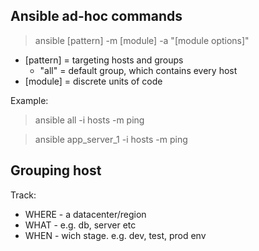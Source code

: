 ## Ansible ad-hoc commands

> ansible [pattern] -m [module] -a "[module options]"

- [pattern] = targeting hosts and groups
  - "all" = default group, which contains every host
- [module] = discrete units of code

Example:

> ansible all -i hosts -m ping

> ansible app_server_1 -i hosts -m ping

## Grouping host

Track:

- WHERE - a datacenter/region
- WHAT - e.g. db, server etc
- WHEN - wich stage. e.g. dev, test, prod env
